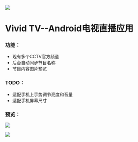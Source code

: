 ![](https://github.com/lvliheng/VividTv/blob/master/app/src/main/res/mipmap-xxxhdpi/ic_launcher.png)

Vivid TV--Android电视直播应用
=

### 功能：

* 现有多个CCTV官方频道
* 后台自动同步节目名称
* 节目内容图片预览

### TODO：

* 适配手机上手势调节亮度和音量
* 适配手机屏幕尺寸

### 预览：

![](https://github.com/lvliheng/VividTv/blob/master/screenshots/device-2019-07-30-213629.png)

![](https://github.com/lvliheng/VividTv/blob/master/screenshots/device-2019-08-01-123750.png)
